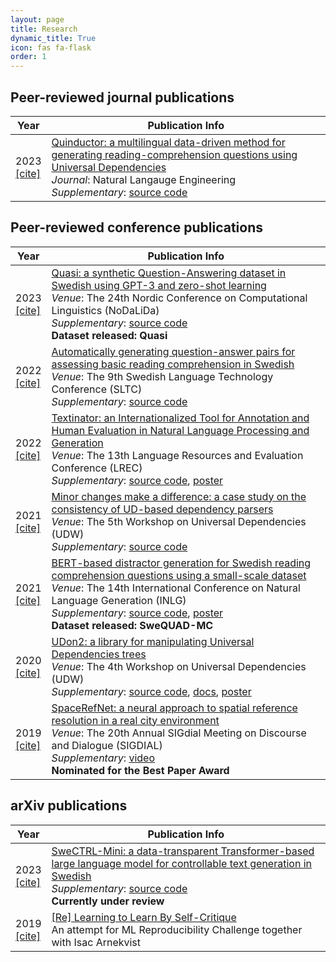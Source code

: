 ```yaml
---
layout: page
title: Research
dynamic_title: True
icon: fas fa-flask
order: 1
---
```


## Peer-reviewed journal publications

| Year | Publication Info |
|-------|--------|
| 2023<br><a href="/assets/bib/quinductor.bib">[cite]</a> | <a href="https://doi.org/10.1017/S1351324923000037">Quinductor: a multilingual data-driven method for generating reading-comprehension questions using Universal Dependencies</a><br>_Journal_: Natural Langauge Engineering<br>_Supplementary_: <a href="https://github.com/dkalpakchi/quinductor">source code</a>|

## Peer-reviewed conference publications

| Year | Publication Info |
|-------|--------|
| 2023<br><a href="/assets/bib/quasi2023.bib">[cite]</a> | <a href="https://openreview.net/pdf?id=lGFed4WfQWg">Quasi: a synthetic Question-Answering dataset in Swedish using GPT-3 and zero-shot learning</a><br>_Venue_: The 24th Nordic Conference on Computational Linguistics (NoDaLiDa)<br>_Supplementary_: <a href="https://github.com/dkalpakchi/swe_quinductor">source code</a><br>**Dataset released: Quasi** |
| 2022<br><a href="/assets/bib/sltc2022.bib">[cite]</a> | <a href="https://arxiv.org/pdf/2211.15568.pdf">Automatically generating question-answer pairs for assessing basic reading comprehension in Swedish</a><br>_Venue_: The 9th Swedish Language Technology Conference (SLTC)<br>_Supplementary_: <a href="https://github.com/dkalpakchi/swe_quinductor">source code</a> |
| 2022<br><a href="/assets/bib/lrec2022.bib">[cite]</a> | <a href="http://www.lrec-conf.org/proceedings/lrec2022/pdf/2022.lrec-1.90.pdf">Textinator: an Internationalized Tool for Annotation and Human Evaluation in Natural Language Processing and Generation</a><br>_Venue_: The 13th Language Resources and Evaluation Conference (LREC)<br>_Supplementary_: <a href="https://github.com/dkalpakchi/Textinator">source code</a>, <a href="/assets/posters/lrec2022_poster.pdf">poster</a> |
| 2021<br><a href="/assets/bib/udw2021.bib">[cite]</a> | <a href="https://arxiv.org/abs/2111.15413">Minor changes make a difference: a case study on the consistency of UD-based dependency parsers</a><br>_Venue_: The 5th Workshop on Universal Dependencies (UDW)<br>_Supplementary_: <a href="https://github.com/dkalpakchi/ud_parser_consistency">source code</a> |
| 2021<br><a href="/assets/bib/inlg2021.bib">[cite]</a> | <a href="https://aclanthology.org/2021.inlg-1.43/">BERT-based distractor generation for Swedish reading comprehension questions using a small-scale dataset</a><br>_Venue_: The 14th International Conference on Natural Language Generation (INLG)<br>_Supplementary_: <a href="https://github.com/dkalpakchi/SweQUAD-MC">source code</a>, <a href="/assets/posters/inlg2021_poster.pdf">poster</a><br>**Dataset released: SweQUAD-MC** |
| 2020<br><a href="/assets/bib/udw2020.bib">[cite]</a> | <a href="https://aclanthology.org/2020.udw-1.14/">UDon2: a library for manipulating Universal Dependencies trees</a><br>_Venue_: The 4th Workshop on Universal Dependencies (UDW)<br>_Supplementary_: <a href="https://github.com/udon2/udon2">source code</a>, <a href="https://udon2.github.io/">docs</a>, <a href="/assets/posters/udw2020_poster.pdf">poster</a>|
| 2019<br><a href="/assets/bib/sigdial2019.bib">[cite]</a> | <a href="https://aclanthology.org/W19-5949/">SpaceRefNet: a neural approach to spatial reference resolution in a real city environment</a><br>_Venue_: The 20th Annual SIGdial Meeting on Discourse and Dialogue (SIGDIAL)<br>_Supplementary_: <a href="https://www.superlectures.com/sigdial2019/characterizing-the-response-space-of-questions-a-corpus-study-for-english-and-polish">video</a><br>**Nominated for the Best Paper Award**|

## arXiv publications

| Year | Publication Info |
|-------|--------|
| 2023<br><a href="/assets/bib/swectrl.bib">[cite]</a> | <a href="https://arxiv.org/abs/2304.13994">SweCTRL-Mini: a data-transparent Transformer-based large language model for controllable text generation in Swedish</a><br>_Supplementary_: <a href="https://github.com/dkalpakchi/SweCTRL-Mini">source code</a><br>**Currently under review**|
| 2019<br><a href="/assets/bib/re2019.bib">[cite]</a> | <a href="https://arxiv.org/abs/1912.00183">[Re] Learning to Learn By Self-Critique</a><br>An attempt for ML Reproducibility Challenge together with Isac Arnekvist |
